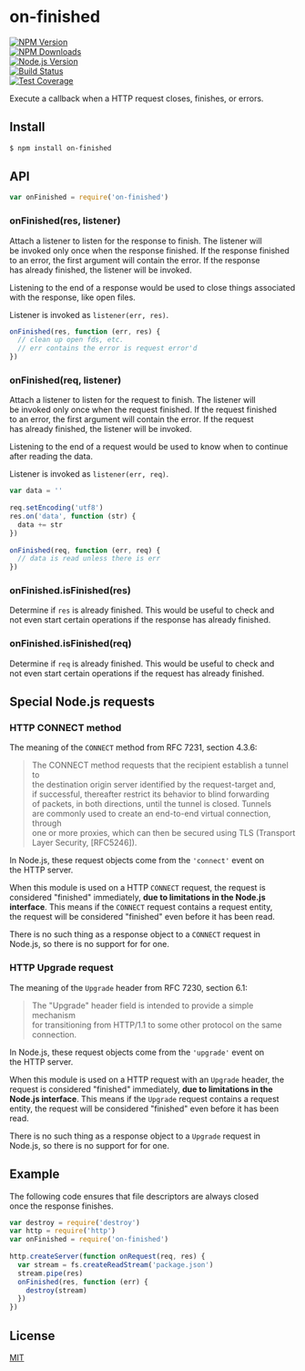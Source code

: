 # on-finished  
  
[![NPM Version][npm-image]][npm-url]  
[![NPM Downloads][downloads-image]][downloads-url]  
[![Node.js Version][node-version-image]][node-version-url]  
[![Build Status][travis-image]][travis-url]  
[![Test Coverage][coveralls-image]][coveralls-url]  
  
Execute a callback when a HTTP request closes, finishes, or errors.  
  
## Install  
  
```sh  
$ npm install on-finished  
```  
  
## API  
  
```js  
var onFinished = require('on-finished')  
```  
  
### onFinished(res, listener)  
  
Attach a listener to listen for the response to finish. The listener will  
be invoked only once when the response finished. If the response finished  
to an error, the first argument will contain the error. If the response  
has already finished, the listener will be invoked.  
  
Listening to the end of a response would be used to close things associated  
with the response, like open files.  
  
Listener is invoked as `listener(err, res)`.  
  
```js  
onFinished(res, function (err, res) {  
  // clean up open fds, etc.  
  // err contains the error is request error'd  
})  
```  
  
### onFinished(req, listener)  
  
Attach a listener to listen for the request to finish. The listener will  
be invoked only once when the request finished. If the request finished  
to an error, the first argument will contain the error. If the request  
has already finished, the listener will be invoked.  
  
Listening to the end of a request would be used to know when to continue  
after reading the data.  
  
Listener is invoked as `listener(err, req)`.  
  
```js  
var data = ''  
  
req.setEncoding('utf8')  
res.on('data', function (str) {  
  data += str  
})  
  
onFinished(req, function (err, req) {  
  // data is read unless there is err  
})  
```  
  
### onFinished.isFinished(res)  
  
Determine if `res` is already finished. This would be useful to check and  
not even start certain operations if the response has already finished.  
  
### onFinished.isFinished(req)  
  
Determine if `req` is already finished. This would be useful to check and  
not even start certain operations if the request has already finished.  
  
## Special Node.js requests  
  
### HTTP CONNECT method  
  
The meaning of the `CONNECT` method from RFC 7231, section 4.3.6:  
  
> The CONNECT method requests that the recipient establish a tunnel to  
> the destination origin server identified by the request-target and,  
> if successful, thereafter restrict its behavior to blind forwarding  
> of packets, in both directions, until the tunnel is closed.  Tunnels  
> are commonly used to create an end-to-end virtual connection, through  
> one or more proxies, which can then be secured using TLS (Transport  
> Layer Security, [RFC5246]).  
  
In Node.js, these request objects come from the `'connect'` event on  
the HTTP server.  
  
When this module is used on a HTTP `CONNECT` request, the request is  
considered "finished" immediately, **due to limitations in the Node.js  
interface**. This means if the `CONNECT` request contains a request entity,  
the request will be considered "finished" even before it has been read.  
  
There is no such thing as a response object to a `CONNECT` request in  
Node.js, so there is no support for for one.  
  
### HTTP Upgrade request  
  
The meaning of the `Upgrade` header from RFC 7230, section 6.1:  
  
> The "Upgrade" header field is intended to provide a simple mechanism  
> for transitioning from HTTP/1.1 to some other protocol on the same  
> connection.  
  
In Node.js, these request objects come from the `'upgrade'` event on  
the HTTP server.  
  
When this module is used on a HTTP request with an `Upgrade` header, the  
request is considered "finished" immediately, **due to limitations in the  
Node.js interface**. This means if the `Upgrade` request contains a request  
entity, the request will be considered "finished" even before it has been  
read.  
  
There is no such thing as a response object to a `Upgrade` request in  
Node.js, so there is no support for for one.  
  
## Example  
  
The following code ensures that file descriptors are always closed  
once the response finishes.  
  
```js  
var destroy = require('destroy')  
var http = require('http')  
var onFinished = require('on-finished')  
  
http.createServer(function onRequest(req, res) {  
  var stream = fs.createReadStream('package.json')  
  stream.pipe(res)  
  onFinished(res, function (err) {  
    destroy(stream)  
  })  
})  
```  
  
## License  
  
[MIT](LICENSE)  
  
[npm-image]: https://img.shields.io/npm/v/on-finished.svg  
[npm-url]: https://npmjs.org/package/on-finished  
[node-version-image]: https://img.shields.io/node/v/on-finished.svg  
[node-version-url]: http://nodejs.org/download/  
[travis-image]: https://img.shields.io/travis/jshttp/on-finished/master.svg  
[travis-url]: https://travis-ci.org/jshttp/on-finished  
[coveralls-image]: https://img.shields.io/coveralls/jshttp/on-finished/master.svg  
[coveralls-url]: https://coveralls.io/r/jshttp/on-finished?branch=master  
[downloads-image]: https://img.shields.io/npm/dm/on-finished.svg  
[downloads-url]: https://npmjs.org/package/on-finished  
